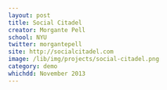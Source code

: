 ```yaml
---
layout: post
title: Social Citadel
creator: Morgante Pell
school: NYU
twitter: morgantepell
site: http://socialcitadel.com
image: /lib/img/projects/social-citadel.png
category: demo
whichdd: November 2013
---
```

